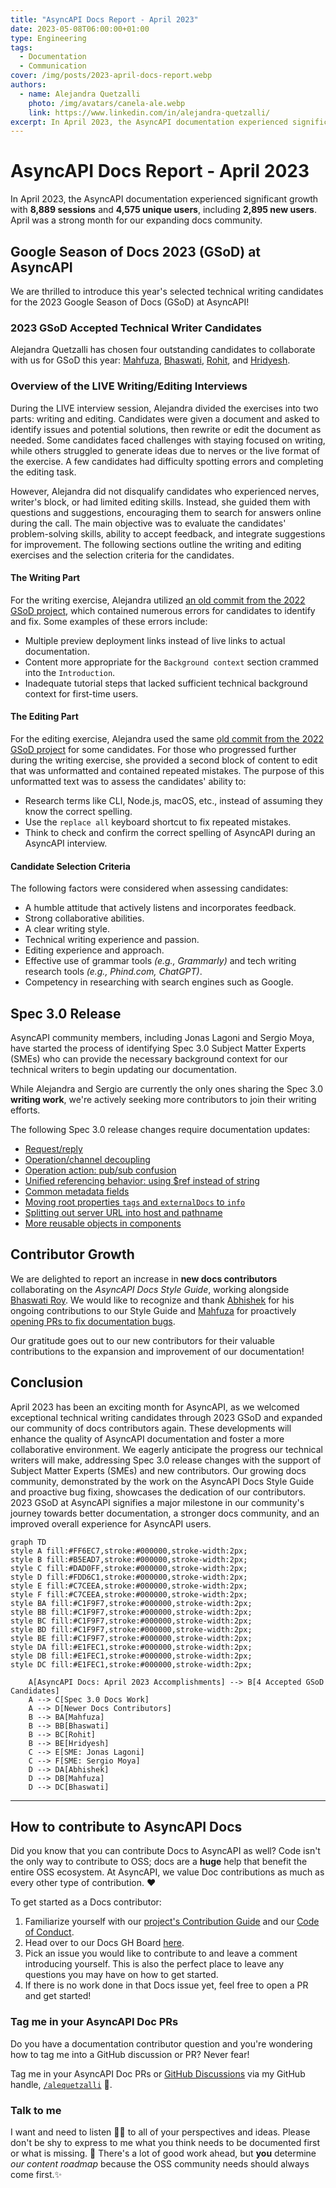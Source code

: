 ```yaml
---
title: "AsyncAPI Docs Report - April 2023"
date: 2023-05-08T06:00:00+01:00
type: Engineering
tags:
  - Documentation
  - Communication
cover: /img/posts/2023-april-docs-report.webp
authors:
  - name: Alejandra Quetzalli
    photo: /img/avatars/canela-ale.webp
    link: https://www.linkedin.com/in/alejandra-quetzalli/
excerpt: In April 2023, the AsyncAPI documentation experienced significant growth with 8,889 sessions and 4,575 unique users, including 2,895 new users.
---
```


# AsyncAPI Docs Report - April 2023
In April 2023, the AsyncAPI documentation experienced significant growth with **8,889 sessions** and **4,575 unique users**, including **2,895 new users**. April was a strong month for our expanding docs community.

## Google Season of Docs 2023 (GSoD) at AsyncAPI
We are thrilled to introduce this year's selected technical writing candidates for the 2023 Google Season of Docs (GSoD) at AsyncAPI!

### 2023 GSoD Accepted Technical Writer Candidates
Alejandra Quetzalli has chosen four outstanding candidates to collaborate with us for GSoD this year: [Mahfuza](https://github.com/mhmohona), [Bhaswati](https://github.com/BhaswatiRoy), [Rohit](https://github.com/TRohit20), and [Hridyesh](https://github.com/kakabisht).

### Overview of the LIVE Writing/Editing Interviews
During the LIVE interview session, Alejandra divided the exercises into two parts: writing and editing. Candidates were given a document and asked to identify issues and potential solutions, then rewrite or edit the document as needed. Some candidates faced challenges with staying focused on writing, while others struggled to generate ideas due to nerves or the live format of the exercise. A few candidates had difficulty spotting errors and completing the editing task. 

However, Alejandra did not disqualify candidates who experienced nerves, writer's block, or had limited editing skills. Instead, she guided them with questions and suggestions, encouraging them to search for answers online during the call. The main objective was to evaluate the candidates' problem-solving skills, ability to accept feedback, and integrate suggestions for improvement. The following sections outline the writing and editing exercises and the selection criteria for the candidates.

#### The Writing Part
For the writing exercise, Alejandra utilized [an old commit from the 2022 GSoD project](https://github.com/asyncapi/website/pull/1025/commits/1f1fe7dc643434d8ab24a877ee4e2af38a0f330b), which contained numerous errors for candidates to identify and fix. Some examples of these errors include:
- Multiple preview deployment links instead of live links to actual documentation.
- Content more appropriate for the `Background context` section crammed into the `Introduction`.
- Inadequate tutorial steps that lacked sufficient technical background context for first-time users.

#### The Editing Part
For the editing exercise, Alejandra used the same [old commit from the 2022 GSoD project](https://github.com/asyncapi/website/pull/1025/commits/1f1fe7dc643434d8ab24a877ee4e2af38a0f330b) for some candidates. For those who progressed further during the writing exercise, she provided a second block of content to edit that was unformatted and contained repeated mistakes. The purpose of this unformatted text was to assess the candidates' ability to:
- Research terms like CLI, Node.js, macOS, etc., instead of assuming they know the correct spelling.
- Use the `replace all` keyboard shortcut to fix repeated mistakes.
- Think to check and confirm the correct spelling of AsyncAPI during an AsyncAPI interview.

#### Candidate Selection Criteria
The following factors were considered when assessing candidates:
- A humble attitude that actively listens and incorporates feedback.
- Strong collaborative abilities.
- A clear writing style.
- Technical writing experience and passion.
- Editing experience and approach.
- Effective use of grammar tools _(e.g., Grammarly)_ and tech writing research tools _(e.g., Phind.com, ChatGPT)_.
- Competency in researching with search engines such as Google.

## Spec 3.0 Release
AsyncAPI community members, including Jonas Lagoni and Sergio Moya, have started the process of identifying Spec 3.0 Subject Matter Experts (SMEs) who can provide the necessary background context for our technical writers to begin updating our documentation.

While Alejandra and Sergio are currently the only ones sharing the Spec 3.0 **writing work**, we're actively seeking more contributors to join their writing efforts.

The following Spec 3.0 release changes require documentation updates:
- [Request/reply](https://github.com/asyncapi/spec/pull/847)
- [Operation/channel decoupling](https://github.com/asyncapi/spec/pull/827)
- [Operation action: pub/sub confusion](https://github.com/asyncapi/spec/pull/806)
- [Unified referencing behavior: using $ref instead of string](https://github.com/asyncapi/spec/pull/852)
- [Common metadata fields](https://github.com/asyncapi/spec/pull/796)
- [Moving root properties `tags` and `externalDocs` to `info`](https://github.com/asyncapi/spec/pull/794)
- [Splitting out server URL into host and pathname](https://github.com/asyncapi/spec/pull/888)
- [More reusable objects in components](https://github.com/asyncapi/spec/pull/792)

## Contributor Growth
We are delighted to report an increase in **new docs contributors** collaborating on the *AsyncAPI Docs Style Guide*, working alongside [Bhaswati Roy](https://github.com/BhaswatiRoy). We would like to recognize and thank [Abhishek](https://github.com/octonawish-akcodes) for his ongoing contributions to our Style Guide and [Mahfuza](https://github.com/mhmohona) for proactively [opening PRs to fix documentation bugs](https://github.com/asyncapi/cli/pull/546).

Our gratitude goes out to our new contributors for their valuable contributions to the expansion and improvement of our documentation!


## Conclusion
April 2023 has been an exciting month for AsyncAPI, as we welcomed exceptional technical writing candidates through 2023 GSoD and expanded our community of docs contributors again. These developments will enhance the quality of AsyncAPI documentation and foster a more collaborative environment. We eagerly anticipate the progress our technical writers will make, addressing Spec 3.0 release changes with the support of Subject Matter Experts (SMEs) and new contributors. Our growing docs community, demonstrated by the work on the AsyncAPI Docs Style Guide and proactive bug fixing, showcases the dedication of our contributors. 2023 GSoD at AsyncAPI signifies a major milestone in our community's journey towards better documentation, a stronger docs community, and an improved overall experience for AsyncAPI users.

```mermaid
graph TD
style A fill:#FF6EC7,stroke:#000000,stroke-width:2px;
style B fill:#B5EAD7,stroke:#000000,stroke-width:2px;
style C fill:#DAD0FF,stroke:#000000,stroke-width:2px;
style D fill:#FDD6C1,stroke:#000000,stroke-width:2px; 
style E fill:#C7CEEA,stroke:#000000,stroke-width:2px;
style F fill:#C7CEEA,stroke:#000000,stroke-width:2px;
style BA fill:#C1F9F7,stroke:#000000,stroke-width:2px;
style BB fill:#C1F9F7,stroke:#000000,stroke-width:2px;
style BC fill:#C1F9F7,stroke:#000000,stroke-width:2px;
style BD fill:#C1F9F7,stroke:#000000,stroke-width:2px;
style BE fill:#C1F9F7,stroke:#000000,stroke-width:2px;
style DA fill:#E1FEC1,stroke:#000000,stroke-width:2px;
style DB fill:#E1FEC1,stroke:#000000,stroke-width:2px;
style DC fill:#E1FEC1,stroke:#000000,stroke-width:2px;

    A[AsyncAPI Docs: April 2023 Accomplishments] --> B[4 Accepted GSoD Candidates]
    A --> C[Spec 3.0 Docs Work]
    A --> D[Newer Docs Contributors]
    B --> BA[Mahfuza]
    B --> BB[Bhaswati]
    B --> BC[Rohit]
    B --> BE[Hridyesh]
    C --> E[SME: Jonas Lagoni]
    C --> F[SME: Sergio Moya]
    D --> DA[Abhishek]
    D --> DB[Mahfuza]
    D --> DC[Bhaswati]

```


---

## How to contribute to AsyncAPI Docs
Did you know that you can contribute Docs to AsyncAPI as well? Code isn't the only way to contribute to OSS; docs are a **huge** help that benefit the entire OSS ecosystem. At AsyncAPI, we value Doc contributions as much as every other type of contribution. ❤️

To get started as a Docs contributor:
1. Familiarize yourself with our [project's Contribution Guide](https://github.com/asyncapi/community/blob/master/CONTRIBUTING.md) and our [Code of Conduct](https://github.com/asyncapi/.github/blob/master/CODE_OF_CONDUCT.md).
2. Head over to our Docs GH Board [here](https://github.com/orgs/asyncapi/projects/12).
3. Pick an issue you would like to contribute to and leave a comment introducing yourself. This is also the perfect place to leave any questions you may have on how to get started. 
4. If there is no work done in that Docs issue yet, feel free to open a PR and get started!

### Tag me in your AsyncAPI Doc PRs
Do you have a documentation contributor question and you're wondering how to tag me into a GitHub discussion or PR? Never fear!

Tag me in your AsyncAPI Doc PRs or [GitHub Discussions](https://github.com/asyncapi/community/discussions/categories/docs) via my GitHub handle, [`/alequetzalli`](https://github.com/alequetzalli) 🐙.

### Talk to me
I want and need to listen 👂🏽 to all of your perspectives and ideas. Please don't be shy to express to me what you think needs to be documented first or what is missing. 📝 There's a lot of good work ahead, but **you** determine _our content roadmap_ because the OSS community needs should always come first.✨
